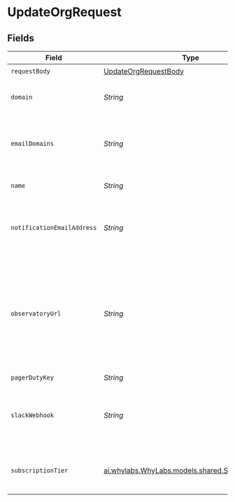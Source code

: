 # UpdateOrgRequest


## Fields

| Field                                                                                                                                                        | Type                                                                                                                                                         | Required                                                                                                                                                     | Description                                                                                                                                                  | Example                                                                                                                                                      |
| ------------------------------------------------------------------------------------------------------------------------------------------------------------ | ------------------------------------------------------------------------------------------------------------------------------------------------------------ | ------------------------------------------------------------------------------------------------------------------------------------------------------------ | ------------------------------------------------------------------------------------------------------------------------------------------------------------ | ------------------------------------------------------------------------------------------------------------------------------------------------------------ |
| `requestBody`                                                                                                                                                | [UpdateOrgRequestBody](../../models/operations/UpdateOrgRequestBody.md)                                                                                      | :heavy_check_mark:                                                                                                                                           | N/A                                                                                                                                                          |                                                                                                                                                              |
| `domain`                                                                                                                                                     | *String*                                                                                                                                                     | :heavy_minus_sign:                                                                                                                                           | Domain associated with this organization                                                                                                                     | acme.ai                                                                                                                                                      |
| `emailDomains`                                                                                                                                               | *String*                                                                                                                                                     | :heavy_minus_sign:                                                                                                                                           | Email domains associated with this organization, as a comma separated list                                                                                   | acme.ai,acme.com                                                                                                                                             |
| `name`                                                                                                                                                       | *String*                                                                                                                                                     | :heavy_check_mark:                                                                                                                                           | The name of the organization                                                                                                                                 | ACME, Inc                                                                                                                                                    |
| `notificationEmailAddress`                                                                                                                                   | *String*                                                                                                                                                     | :heavy_minus_sign:                                                                                                                                           | Email address that should be used for notifications for this organization                                                                                    | notifications@acme.ai                                                                                                                                        |
| `observatoryUrl`                                                                                                                                             | *String*                                                                                                                                                     | :heavy_minus_sign:                                                                                                                                           | Url that users of this organization will be redirected to in some cases (such as via Siren notifications). NOTE: should NOT be followed by a trailing slash! | https://hub.whylabsapp.com                                                                                                                                   |
| `pagerDutyKey`                                                                                                                                               | *String*                                                                                                                                                     | :heavy_minus_sign:                                                                                                                                           | N/A                                                                                                                                                          | abc-def-ghi-jkl                                                                                                                                              |
| `slackWebhook`                                                                                                                                               | *String*                                                                                                                                                     | :heavy_minus_sign:                                                                                                                                           | Slack Webhook that should be used for notifications for this organization                                                                                    | https://hooks.slack.com/services/foo/bar                                                                                                                     |
| `subscriptionTier`                                                                                                                                           | [ai.whylabs.WhyLabs.models.shared.SubscriptionTier](../../models/shared/SubscriptionTier.md)                                                                 | :heavy_minus_sign:                                                                                                                                           | Organization's subscription tier. Should be PAID for real customers                                                                                          |                                                                                                                                                              |